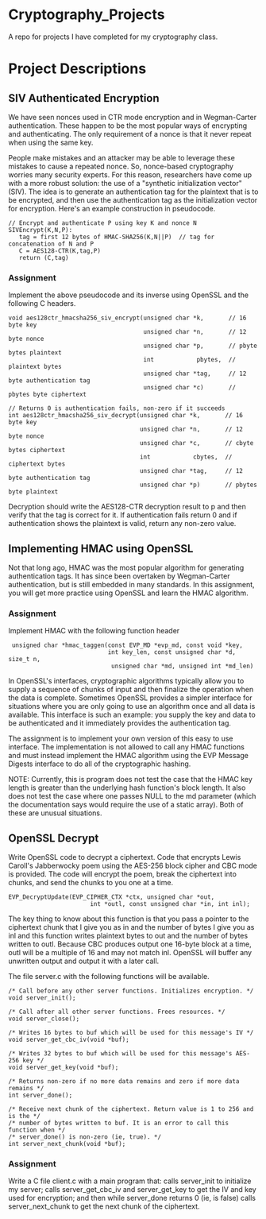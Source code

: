 # Cryptography_Projects
A repo for projects I have completed for my cryptography class.

# Project Descriptions
## SIV Authenticated Encryption
We have seen nonces used in CTR mode encryption and in Wegman-Carter authentication. These happen to be the most popular ways of encrypting and authenticating. The only requirement of a nonce is that it never repeat when using the same key. 

People make mistakes and an attacker may be able to leverage these mistakes to cause a repeated nonce. So, nonce-based cryptography worries many security experts. For this reason, researchers have come up with a more robust solution: the use of a "synthetic initialization vector" (SIV). The idea is to generate an authentication tag for the plaintext that is to be encrypted, and then use the authentication tag as the initialization vector for encryption. Here's an example construction in pseudocode.
```
// Encrypt and authenticate P using key K and nonce N
SIVEncrypt(K,N,P):
   tag = first 12 bytes of HMAC-SHA256(K,N||P)  // tag for concatenation of N and P
   C = AES128-CTR(K,tag,P)
   return (C,tag)
```
### Assignment
Implement the above pseudocode and its inverse using OpenSSL and the following C headers.
```
void aes128ctr_hmacsha256_siv_encrypt(unsigned char *k,       // 16 byte key
                                      unsigned char *n,       // 12 byte nonce
                                      unsigned char *p,       // pbyte bytes plaintext
                                      int            pbytes,  // plaintext bytes
                                      unsigned char *tag,     // 12 byte authentication tag
                                      unsigned char *c)       // pbytes byte ciphertext

// Returns 0 is authentication fails, non-zero if it succeeds
int aes128ctr_hmacsha256_siv_decrypt(unsigned char *k,       // 16 byte key
                                     unsigned char *n,       // 12 byte nonce
                                     unsigned char *c,       // cbyte bytes ciphertext
                                     int            cbytes,  // ciphertext bytes
                                     unsigned char *tag,     // 12 byte authentication tag
                                     unsigned char *p)       // pbytes byte plaintext
```                                     
Decryption should write the AES128-CTR decryption result to p and then verify that the tag is correct for it. If authentication fails return 0 and if authentication shows the plaintext is valid, return any non-zero value.

## Implementing HMAC using OpenSSL
Not that long ago, HMAC was the most popular algorithm for generating authentication tags. It has since been overtaken by Wegman-Carter authentication, but is still embedded in many standards. In this assignment, you will get more practice using OpenSSL and learn the HMAC algorithm.

### Assignment
Implement HMAC with the following function header
```
 unsigned char *hmac_taggen(const EVP_MD *evp_md, const void *key,
                            int key_len, const unsigned char *d, size_t n,
                             unsigned char *md, unsigned int *md_len)
```
In OpenSSL's interfaces, cryptographic algorithms typically allow you to supply a sequence of chunks of input and then finalize the operation when the data is complete. Sometimes OpenSSL provides a simpler interface for situations where you are only going to use an algorithm once and all data is available. This interface is such an example: you supply the key and data to be authenticated and it immediately provides the authentication tag.

The assignment is to implement your own version of this easy to use interface. The implementation is not allowed to call any HMAC functions and must instead implement the HMAC algorithm using the EVP Message Digests interface to do all of the cryptographic hashing.

NOTE: Currently, this is program does not test the case that the HMAC key length is greater than the underlying hash function's block length. It also does not test the case where one passes NULL to the md parameter (which the documentation says would require the use of a static array). Both of these are unusual situations.

## OpenSSL Decrypt
Write OpenSSL code to decrypt a ciphertext. Code that encrypts Lewis Caroll's Jabberwocky poem using the AES-256 block cipher and CBC mode is provided. The code will encrypt the poem, break the ciphertext into chunks, and send the chunks to you one at a time.
```
EVP_DecryptUpdate(EVP_CIPHER_CTX *ctx, unsigned char *out,
                       int *outl, const unsigned char *in, int inl);
```
The key thing to know about this function is that you pass a pointer to the ciphertext chunk that I give you as in and the number of bytes I give you as inl and this function writes plaintext bytes to out and the number of bytes written to outl. Because CBC produces output one 16-byte block at a time, outl will be a multiple of 16 and may not match inl. OpenSSL will buffer any unwritten output and output it with a later call.

The file server.c with the following functions will be available.
```
/* Call before any other server functions. Initializes encryption. */
void server_init();
​
/* Call after all other server functions. Frees resources. */
void server_close();
​
/* Writes 16 bytes to buf which will be used for this message's IV */
void server_get_cbc_iv(void *buf);
​
/* Writes 32 bytes to buf which will be used for this message's AES-256 key */
void server_get_key(void *buf);
​
/* Returns non-zero if no more data remains and zero if more data remains */
int server_done();
​
/* Receive next chunk of the ciphertext. Return value is 1 to 256 and is the */
/* number of bytes written to buf. It is an error to call this function when */
/* server_done() is non-zero (ie, true). */
int server_next_chunk(void *buf);
```
### Assignment 
Write a C file client.c with a main program that: calls server_init to initialize my server; calls server_get_cbc_iv and server_get_key to get the IV and key used for encryption; and then while server_done returns 0 (ie, is false) calls server_next_chunk to get the next chunk of the ciphertext.
